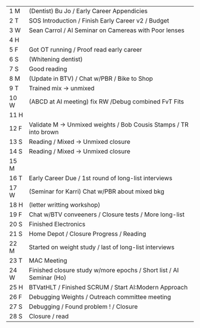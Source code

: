 |      |                                                                     |
| ---- | ------------------------------------------------------------------- |
| 1  M | (Dentist) Bu Jo / Early Career Appendicies                          |
| 2  T | SOS Introduction / Finish Early Career v2 / Budget                  |
| 3  W | Sean Carrol / AI Seminar on Camereas with Poor lenses               |
| 4  H |                                                                     |
| 5  F | Got OT running / Proof read early career                            |
| 6  S | (Whitening dentist)                                                 |
| 7  S | Good reading                                                        |
| 8  M | (Update in BTV) / Chat w/PBR / Bike to Shop                         |
| 9  T | Trained mix -> unmixed                                              |
| 10 W | (ABCD at AI meeting) fix RW /Debug combined FvT Fits                |
| 11 H |                                                                     |
| 12 F | Validate M -> Unmixed weights / Bob Cousis Stamps / TR into brown   |
| 13 S | Reading / Mixed -> Unmixed closure                                  |
| 14 S | Reading / Mixed -> Unmixed closure                                  |
| 15 M |                                                                     |
| 16 T | Early Career Due / 1st round of long-list interviews                |
| 17 W | (Seminar for Karri) Chat w/PBR about mixed bkg                      |
| 18 H | (letter writting workshop)                                          |
| 19 F | Chat w/BTV conveeners / Closure tests / More long-list              |
| 20 S | Finished Electronics                                                |
| 21 S | Home Depot / Closure Progress / Reading                             |
| 22 M | Started on weight study / last of long-list interviews              |
| 23 T | MAC Meeting                                                         |
| 24 W | Finished closure study w/more epochs / Short list / AI Seminar (Ho) |
| 25 H | BTVatHLT / Finished SCRUM / Start AI:Modern Approach                |
| 26 F | Debugging Weights / Outreach committee meeting                      |
| 27 S | Debugging / Found problem ! / Closure                               |
| 28 S | Closure / read                                                      |










